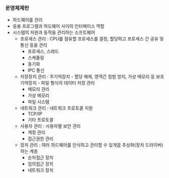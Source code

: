 ### 운영체제란
* 하드웨어를 관리
* 응용 프로그램과 하드웨어 사이의 인터페이스 역할
* 시스템의 자원과 동작을 관리하는 소프트웨어
  * 프로세스 관리 : CPU를 점유할 프로세스를 결정, 할당하고 프로세스 간 공유 및 통신 등을 관리
    * 프로세스, 스레드
    * 스케줄링
    * 동기화
    * IPC 통신
  * 저장장치 관리 : 주기억장치 - 할당 해제, 영역간 침범 방지, 가상 메모리 등 보조기억장치 - 파일 형식의 데이터 저장 관리
    * 메모리 관리
    * 가상 메모리
    * 파일 시스템
  * 네트워크 관리 : 네트워크 프로토콜 지원
    * TCP/IP
    * 기타 프로토콜
  * 사용자 관리 : 사용자별 보안 관리
    * 계정 관리
    * 접근권한 관리
  * 장치 관리 : 여러 하드웨어를 인식하고 관리할 수 있게끔 추상화(장치 드라이버)하는 계층
    * 순차접근 장치
    * 임의접근 장치
    * 네트워크 장치
